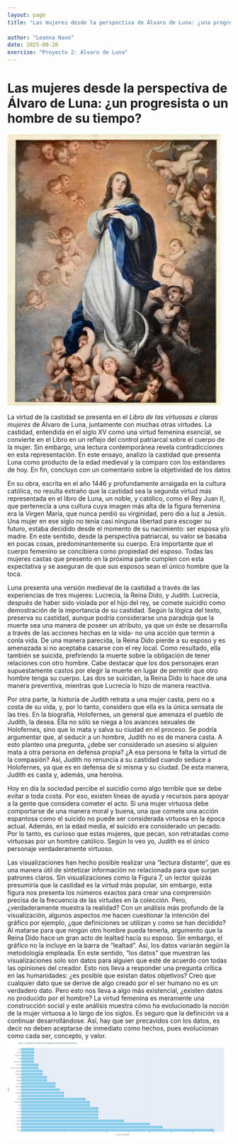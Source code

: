 ```yaml
---
layout: page
title: "Las mujeres desde la perspectiva de Álvaro de Luna: ¿una progresista o un hombre de su tiempo?"

author: "Leanna Navo"
date: 2025-09-26
exercise: "Proyecto 2: Alvaro de Luna"
---
```


# Las mujeres desde la perspectiva de Álvaro de Luna: ¿un progresista o un hombre de su tiempo? 

![chastewoman](images/virtuouswoman.jpg)

La virtud de la castidad se presenta en el *Libro de las virtuosas e claras mujeres* de Álvaro de Luna, juntamente con muchas otras virtudes. La castidad, entendida en el siglo XV como una virtud femenina esencial, se convierte en el Libro en un reflejo del control patriarcal sobre el cuerpo de la mujer. Sin embargo, una lectura contemporánea revela contradicciones en esta representación. En este ensayo, analizo la castidad que presenta Luna como producto de la edad medieval y la comparo con los estándares de hoy. En fin, concluyo con un comentario sobre la objetividad de los datos

En su obra, escrita en el año 1446 y profundamente arraigada en la cultura católica, no resulta extraño que la castidad sea la segunda virtud más representada en el libro de Luna, un noble, y católico, como el Rey Juan II, que pertenecía a una cultura cuya imagen más alta de la figura femenina era la Virgen María, que nunca perdió su virginidad, pero dio a luz a Jesús. Una mujer en ese siglo no tenía casi ninguna libertad para escoger su futuro, estaba decidido desde el momento de su nacimiento: ser esposa y/o madre. En este sentido, desde la perspectiva patriarcal, su valor se basaba en pocas cosas, predominantemente su cuerpo. Era importante que el cuerpo femenino se concibiera como propiedad del esposo. Todas las mujeres castas que presento en la próxima parte cumplen con esta expectativa y se aseguran de que sus esposos sean el único hombre que la toca.

Luna presenta una versión medieval de la castidad a través de las experiencias de tres mujeres: Lucrecia, la Reina Dido, y Judith. Lucrecia, después de haber sido violada por el hijo del rey, se comete suicidio como demostración de la importancia de su castidad. Según la lógica del texto, preserva su castidad, aunque podría considerarse una paradoja que la muerte sea una manera de poseer un atributo, ya que un éste se desarrolla a través de las acciones hechas en la vida- no una acción que termin a conla vida. De una manera parecida, la Reina Dido pierde a su esposo y es amenazada si no aceptaba casarse con el rey local. Como resultado, ella también se suicida, prefiriendo la muerte sobre la obligación de tener relaciones con otro hombre. Cabe destacar que los dos personajes eran supuestamente castos por elegir la muerte en lugar de permitir que otro hombre tenga su cuerpo. Las dos se suicidan, la Reina Dido lo hace de una manera preventiva, mientras que Lucrecia lo hizo de manera reactiva. 

Por otra parte, la historia de Judith retrata a una mujer casta, pero no a costa de su vida, y, por lo tanto, considero que ella es la única sensata de las tres. En la biografía, Holofernes, un general que amenaza el pueblo de Judith, la desea. Ella no sólo se niega a los avances sexuales de Holofernes, sino que lo mata y salva su ciudad en el proceso. Se podría argumentar que, al seducir a un hombre, Judith no es de manera casta. A esto planteo una pregunta, ¿debe ser considerado un asesino si alguien mata a otra persona en defensa propia? ¿A esa persona le falta la virtud de la compasión? Así, Judith no renuncia a su castidad cuando seduce a Holofernes, ya que es en defensa de sí misma y su ciudad. De esta manera, Judith es casta y, además, una heroína. 

Hoy en día la sociedad percibe el suicidio como algo terrible que se debe evitar a toda costa. Por eso, existen líneas de ayuda y recursos para apoyar a la gente que considera cometer el acto. Si una mujer virtuosa debe comportarse de una manera moral y buena, una que comete una acción espantosa como el suicido no puede ser considerada virtuosa en la época actual. Además, en la edad media, el suicido era considerado un pecado. Por lo tanto, es curioso que estas mujeres, que pecan, son retratadas como virtuosas por un hombre católico. Según lo veo yo, Judith es el único personaje verdaderamente virtuoso. 

Las visualizaciones han hecho posible realizar una “lectura distante”, que es una manera útil de sintetizar información no relacionada para que surjan patrones claros. Sin visualizaciones como la Figura 7, un lector quizás presumiría que la castidad es la virtud más popular, sin embargo, esta figura nos presenta los números exactos para crear una comprensión precisa de la frecuencia de las virtudes en la colección. Pero, ¿verdaderamente muestra la realidad? Con un análisis más profundo de la visualización, algunos aspectos me hacen cuestionar la intención del gráfico por ejemplo, ¿que definiciones se utilizan y como se han decidido? Al matarse para que ningún otro hombre pueda tenerla, argumento que la Reina Dido hace un gran acto de lealtad hacía su esposo. Sin embargo, el gráfico no la incluye en la barra de “lealtad”. Así, los datos variarán según la metodología empleada. En este sentido, “los datos” que muestran las visualizaciones solo son datos para alguien que esté de acuerdo con todas las opiniones del creador. Esto nos lleva a responder una pregunta crítica en las humanidades: ¿es posible que existan datos objetivos? Creo que cualquier dato que se derive de algo creado por el ser humano no es un verdadero dato. Pero esto nos lleva a algo más existencial, ¿existen datos no producido por el hombre? La virtud femenina es meramente una construcción social y este análisis muestra cómo ha evolucionado la noción de la mujer virtuosa a lo largo de los siglos. Es seguro que la definición va a continuar desarrollándose. Así, hay que ser precavidos con los datos, es decir no deben aceptarse de inmediato como hechos, pues evolucionan como cada ser, concepto, y valor. 
![figure7](images/newplot.png)



